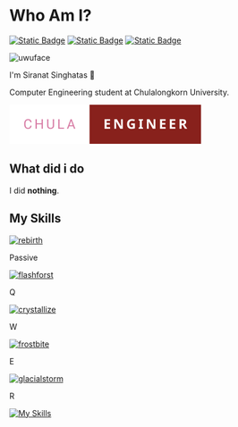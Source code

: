 # Who Am I?
[![Static Badge](https://img.shields.io/badge/facebook-black?logo=facebook)](https://www.facebook.com/siranat.singhatas.1/)
[![Static Badge](https://img.shields.io/badge/gmail-black?logo=gmail&logoColor=white)](mek4102@gmail.com)
[![Static Badge](https://img.shields.io/badge/instagram-black?logo=instagram&logoColor=white)](https://www.instagram.com/mo.ei.ka/)

<img src="https://i.imgur.com/xX9gbp9.png" alt="uwuface" height="350" width="1100">

I'm Siranat Singhatas 🤡

Computer Engineering student at Chulalongkorn University.

[![forthebadge](https://github.com/CEDT-Chula/For-The-Cedt-Badge/blob/main/badges/chula-engineer.svg)](https://github.com/CEDT-Chula/For-The-Cedt-Badge/tree/main/badges)

## What did i do
I did **nothing**. 

## My Skills

[![rebirth](https://static.wikia.nocookie.net/leagueoflegends/images/7/79/Anivia_Rebirth.png/revision/latest?cb=20240810171429)](https://d28xe8vt774jo5.cloudfront.net/champion-abilities/0034/ability_0034_P1.mp4)  

Passive

[![flashforst](https://static.wikia.nocookie.net/leagueoflegends/images/4/44/Anivia_Flash_Frost.png/revision/latest?cb=20240810171345)](https://d28xe8vt774jo5.cloudfront.net/champion-abilities/0034/ability_0034_Q1.mp4)  

Q

[![crystallize](https://static.wikia.nocookie.net/leagueoflegends/images/f/fd/Anivia_Crystallize.png/revision/latest?cb=20240810171331)](https://d28xe8vt774jo5.cloudfront.net/champion-abilities/0034/ability_0034_W1.mp4)   

W

[![frostbite](https://static.wikia.nocookie.net/leagueoflegends/images/e/e0/Anivia_Frostbite.png/revision/latest?cb=20240810171407)](https://d28xe8vt774jo5.cloudfront.net/champion-abilities/0034/ability_0034_E1.mp4)  

E

[![glacialstorm](https://static.wikia.nocookie.net/leagueoflegends/images/3/35/Anivia_Glacial_Storm.png/revision/latest?cb=20240810171415)](https://d28xe8vt774jo5.cloudfront.net/champion-abilities/0034/ability_0034_R1.mp4)   

R

[![My Skills](https://skillicons.dev/icons?i=cpp,python)](https://skillicons.dev)
